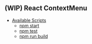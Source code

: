 ## (WIP) React ContextMenu

- [Available Scripts](#available-scripts)
  - [npm start](#npm-start)
  - [npm test](#npm-test)
  - [npm run build](#npm-run-build)
